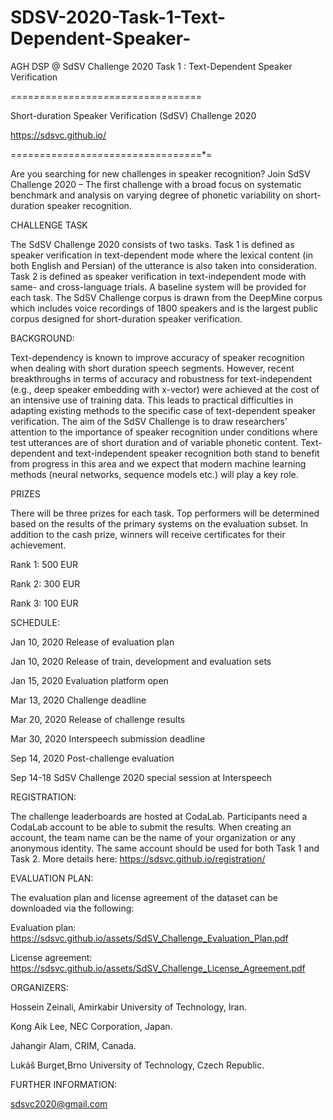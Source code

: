 # SDSV-2020-Task-1-Text-Dependent-Speaker-
AGH DSP @ SdSV Challenge 2020 Task 1 : Text-Dependent Speaker Verification

*=*=*=*=*=*=*=*=*=*=*=*=*=*=*=*=*=*=*=*=*=*=*=*=*=*=*=*=*=*=*=*=*=*

Short-duration Speaker Verification (SdSV) Challenge 2020

https://sdsvc.github.io/

=*=*=*=*=*=*=*=*=*=*=*=*=*=*=*=*=*=*=*=*=*=*=*=*=*=*=*=*=*=*=*=*=*=

 

Are you searching for new challenges in speaker recognition? Join SdSV Challenge 2020 – The first challenge with a broad focus on systematic benchmark and analysis on varying degree of phonetic variability on short-duration speaker recognition.

 

CHALLENGE TASK

The SdSV Challenge 2020 consists of two tasks. Task 1 is defined as speaker verification in text-dependent mode where the lexical content (in both English and Persian) of the utterance is also taken into consideration. Task 2 is defined as speaker verification in text-independent mode with same- and cross-language trials. A baseline system will be provided for each task. The SdSV Challenge corpus is drawn from the DeepMine corpus which includes voice recordings of 1800 speakers and is the largest public corpus designed for short-duration speaker verification. 

 

BACKGROUND:

Text-dependency is known to improve accuracy of speaker recognition when dealing with short duration speech segments. However, recent breakthroughs in terms of accuracy and robustness for text-independent (e.g., deep speaker embedding with x-vector) were achieved at the cost of an intensive use of training data. This leads to practical difficulties in adapting existing methods to the specific case of text-dependent speaker verification. The aim of the SdSV Challenge is to draw researchers' attention to the importance of speaker recognition under conditions where test utterances are of short duration and of variable phonetic content. Text-dependent and text-independent speaker recognition both stand to benefit from progress in this area and we expect that modern machine learning methods (neural networks, sequence models etc.) will play a key role.

 

PRIZES

There will be three prizes for each task. Top performers will be determined based on the results of the primary systems on the evaluation subset. In addition to the cash prize, winners will receive certificates for their achievement. 

Rank 1: 500 EUR

Rank 2: 300 EUR

Rank 3: 100 EUR

 

SCHEDULE:

Jan 10, 2020       Release of evaluation plan          

Jan 10, 2020       Release of train, development and evaluation sets

Jan 15, 2020       Evaluation platform open

Mar 13, 2020     Challenge deadline 

Mar 20, 2020     Release of challenge results

Mar 30, 2020     Interspeech submission deadline

Sep 14, 2020      Post-challenge evaluation 

Sep 14-18           SdSV Challenge 2020 special session at Interspeech

 

REGISTRATION:

The challenge leaderboards are hosted at CodaLab. Participants need a CodaLab account to be able to submit the results. When creating an account, the team name can be the name of your organization or any anonymous identity. The same account should be used for both Task 1 and Task 2. More details here: https://sdsvc.github.io/registration/  

 

EVALUATION PLAN:

The evaluation plan and license agreement of the dataset can be downloaded via the following:

Evaluation plan: https://sdsvc.github.io/assets/SdSV_Challenge_Evaluation_Plan.pdf

License agreement: https://sdsvc.github.io/assets/SdSV_Challenge_License_Agreement.pdf

 

ORGANIZERS:

Hossein Zeinali, Amirkabir University of Technology, Iran.

Kong Aik Lee, NEC Corporation, Japan.

Jahangir Alam, CRIM, Canada.

Lukáš Burget,Brno University of Technology, Czech Republic.

 

FURTHER INFORMATION:

sdsvc2020@gmail.com
